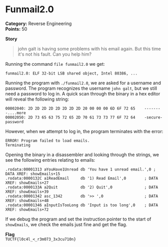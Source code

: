 # Funmail2.0
**Category:** Reverse Engineering  
**Points:** 50

**Story**  
>john galt is having some problems with his email again. But this time it's not his fault. Can you help him?

Running the command `file funmail2.0` we get:

	funmail2.0: ELF 32-bit LSB shared object, Intel 80386, ...

Running the program with `./funmail2.0`, we are asked for a username and password. The program recognizes the username `john galt`, but we still need a password to log in. A quick scan through the binary in a hex editor will reveal the following string:

	00002040: 2D 2D 2D 2D 2D 2D 2D 2D 20 00 00 00 6D 6F 72 65    --------....more
	00002050: 2D 73 65 63 75 72 65 2D 70 61 73 73 77 6F 72 64    -secure-password

However, when we attempt to log in, the program terminates with the error:

	ERROR! Program failed to load emails.
	Terminating

Opening the binary in a disassembler and looking through the strings, we see the following entries relating to emails:

	.rodata:00001313 aYouHave1Unread db 'You have 1 unread email.',0 ; DATA XREF: showEmails+15
	.rodata:0000132C a1ReadEmail     db '1) Read Email',0   	 ; DATA XREF: showEmails+27
	.rodata:0000133A a2Quit          db '2) Quit',0          	 ; DATA XREF: showEmails+39
	.rodata:00001342 asc_1342        db '>> ',0              	 ; DATA XREF: showEmails+4B
	.rodata:00001346 aInputIsTooLong db 'Input is too long',0 	 ; DATA XREF: showEmails+72


If we debug the program and set the instruction pointer to the start of `showEmails`, we check the emails just fine and get the flag.

**Flag**  
`TUCTF{l0c4l_<_r3m073_3x3cu710n}`